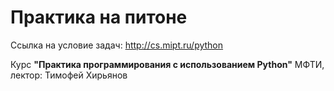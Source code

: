 # Практика на питоне

Ccылка на условие задач: http://cs.mipt.ru/python

Курс **"Практика программирования с использованием Python"** МФТИ, лектор: Тимофей Хирьянов
